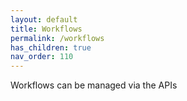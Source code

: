 ```yaml
---
layout: default
title: Workflows
permalink: /workflows
has_children: true
nav_order: 110
---
```


Workflows can be managed via the APIs
